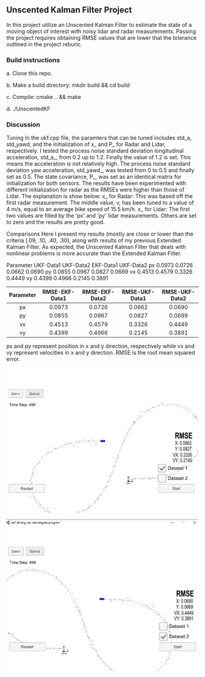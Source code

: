 ## Unscented Kalman Filter Project 

In this project utilize an Unscented Kalman Filter to estimate the state of a moving object of interest with noisy lidar and radar measurements. Passing the project requires obtaining RMSE values that are lower that the tolerance outlined in the project reburic.

### Build instructions

a. Clone this repo. 

b. Make a build directory: mkdir build && cd build 

c. Compile: cmake .. && make 

d. ./UnscentedKF

### Discussion

Tuning In the ukf.cpp file, the paramters that can be tuned includes std_a, std_yawd, and the initialization of x_ and P_ for Radar and Lidar, respectively.
I tested the process noise standard deviation longitudinal acceleration, std_a_, from 0.2 up to 1.2. Finally the value of 1.2 is set. This means the acceleration is not relatively high. The process noise standard deviation yaw acceleration, std_yawd_, was tested from 0 to 0.5 and finally set as 0.5. The state covariance, P_, was set as an identical matrix for initialization for both sensors. The results have been experimented with different initialization for radar as the RMSEs were higher than those of Lidar. The explanation is show below: x_ for Radar: This was based off the first radar measurement. The middle value, v, has been tuned to a value of 4 m/s, equal to an average bike speed of 15.5 km/h. x_ for Lidar: The first two values are filled by the 'px' and 'py' lidar measurements. Others are set to zero and the results are pretty good.

Comparisons Here I present my results (mostly are close or lower than the criteria [.09, .10, .40, .30], along with results of my previous Extended Kalman Filter. As expected, the Unscented Kalman Filter that deals with nonlinear problems is more accurate than the Extended Kalman Filter.

Parameter	UKF-Data1	UKF-Data2	EKF-Data1	UKF-Data2 px 0.0973	0.0726	0.0662	0.0690 py	0.0855	0.0967	0.0827	0.0669 vx 0.4513	0.4579	0.3326	0.4449 vy	0.4399	0.4966	0.2145	0.3891

| Parameter| RMSE-EKF-Data1| RMSE-EKF-Data2| RMSE-UKF-Data1| RMSE-UKF-Data2| 
|:--------:|:-------------:|:-------------:|:-------------:|:-------------:| 
| px       |     0.0973    |     0.0726    |     0.0662    |     0.0690    |
| py       |     0.0855    |     0.0967    |     0.0827    |     0.0699    |
| vx       |     0.4513    |     0.4579    |     0.3326    |     0.4449    |
| vy       |     0.4399    |     0.4966    |     0.2145    |     0.3891    |

px and py represent position in x and y direction, respectively while vx and vy represent velocities in x and y direction. RMSE is the root mean squared error.

![Final RMSE by using Dataset 1](snapshot/fig1.png)

![Final RMSE by using Dataset 2](snapshot/fig2.png)
